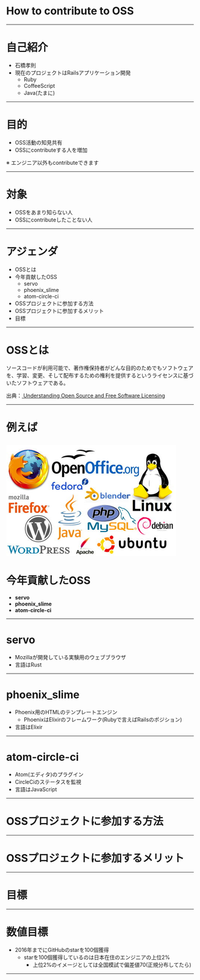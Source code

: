 # How to contribute to OSS

---

# 自己紹介
* 石橋孝則
* 現在のプロジェクトはRailsアプリケーション開発
  * Ruby
  * CoffeeScript
  * Java(たまに)

---
# 目的
* OSS活動の知見共有
* OSSにcontributeする人を増加


※ エンジニア以外もcontributeできます

---
# 対象
* OSSをあまり知らない人
* OSSにcontributeしたことない人

---

# アジェンダ
* OSSとは
* 今年貢献したOSS
  * servo
  * phoenix_slime
  * atom-circle-ci
* OSSプロジェクトに参加する方法
* OSSプロジェクトに参加するメリット
* 目標

---

# OSSとは
ソースコードが利用可能で、著作権保持者がどんな目的のためでもソフトウェアを、学習、変更、そして配布するための権利を提供するというライセンスに基づいたソフトウェアである。

出典：[ Understanding Open Source and Free Software Licensing](https://books.google.co.jp/books?id=04jG7TTLujoC&pg=PA4&redir_esc=y&hl=ja#v=onepage&q&f=false)

---
# 例えば
![Slideck](images/OSS.png)
---
# 今年貢献したOSS
* **servo**
* **phoenix_slime**
* **atom-circle-ci**

---
# servo
* Mozillaが開発している実験用のウェブブラウザ
* 言語はRust

---
# phoenix_slime
* Phoenix用のHTMLのテンプレートエンジン
  * PhoenixはElixirのフレームワーク(Rubyで言えばRailsのポジション)
* 言語はElixir

---
# atom-circle-ci
* Atom(エディタ)のプラグイン
* CircleCiのステータスを監視
* 言語はJavaScript


---

# OSSプロジェクトに参加する方法


---

# OSSプロジェクトに参加するメリット


---

# 目標


---

# 数値目標

* 2016年までにGitHubのstarを100個獲得
  * starを100個獲得しているのは日本在住のエンジニアの上位2%
    * 上位2%のイメージとしては全国模試で偏差値70(正規分布してたら)

---

